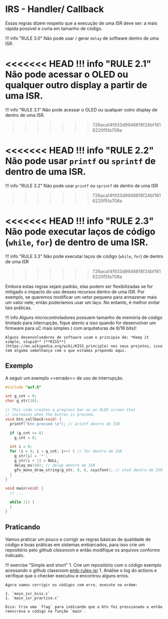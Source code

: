 # IRS - Handler/ Callback 

Essas regras dizem respeito que a execução de uma ISR deve ser: a mais rápida possível e curta em tamanho de código. 

!!! info "RULE 3.0"
    Não pode usar / gerar `delay` de software dentro de uma ISR.

<<<<<<< HEAD
!!! info "RULE 2.1"
    Não pode acessar o OLED ou qualquer outro display a partir de uma ISR.
=======
!!! info "RULE 3.1"
    Não pode acessar o OLED ou qualquer outro display de dentro de uma ISR.
>>>>>>> 726aca14f933d9946816f24bf1616220f5fa708a
   
<<<<<<< HEAD
!!! info "RULE 2.2"
    Não pode usar `printf` ou `sprintf` de dentro de uma ISR. 
=======
!!! info "RULE 3.2"
    Não pode usar `printf` ou `sprintf` de dentro de uma ISR 
>>>>>>> 726aca14f933d9946816f24bf1616220f5fa708a
    
<<<<<<< HEAD
!!! info "RULE 2.3"
    Não pode executar laços de código (`while`, `for`) de dentro de uma ISR.
=======
!!! info "RULE 3.3"
    Não pode executar laços de código (`while`, `for`) de dentro de uma ISR 
>>>>>>> 726aca14f933d9946816f24bf1616220f5fa708a

Embora estas regras sejam padrão, elas podem ser flexibilizadas se for mitigado o impacto do uso desses recursos dentro de uma ISR. Por exemplo, se queremos modificar um vetor pequeno para armazenar mais um valor nele, então poderíamos usar um laço. No entanto, é melhor evitar tais práticas.

!!! info
    Alguns microcontroladores possuem tamanho de memória de código limitado para interrupção, fique atento a isso quando for desenvolver um firmware para uC mais simples ( com arquiteturas de 8/16 bits)!
    
    Alguns desenvolvedores de software usam o principio de: *Keep it simple, stupid!* [**KISS**](https://en.wikipedia.org/wiki/KISS_principle) nos seus projetos, isso tem alguma semelhança com o que estamos propondo aqui.

## Exemplo

A seguir um exemplo ==errado== de uso de interrupção.

```c
#include "asf.h"

int g_cnt = 0;
char g_str[10];

// This code creates a progress bar on an OLED screen that
// increases when the button is pressed.
void btn_callback(void) {
  printf("btn pressed \n"); // printf dentro de ISR

  if (g_cnt >= 8)
    g_cnt = 0;

  int i = 0;
  for (i = 0; i < g_cnt; i++) { // for dentro de ISR
    g_str[i] = '*';
    g_str[i + 1] = NULL;
    delay_ms(50); // delay dentro de ISR
    gfx_mono_draw_string(g_str, 0, 0, &sysfont); // oled dentro de ISR
  }
}

void main(void) {
  // ...

  while (1) {
  }
}
```

## Praticando

Vamos praticar um pouco e corrigir as regras básicas de qualidade de código e boas práticas em sistemas embarcados, para isso crie um repositório pelo *github classroom* e então modifique os arquivos conforme indicado.

!!! exercise "Simple and short"
    1. Crie um repositório com o código exemplo acessando o github classroom [emb-rules-isr]({{rules_isr_classroom}})
    1. Analise o log do actions e verifique que o checker executou e encontrou alguns erros.

    Agora vamos corrigir os códigos com erro, execute na ordem:
    
    1. `main_isr_kiss.c`
    1. `main_isr_practice.c`
    
    Dica: Crie uma `flag` para indicando que o btn foi pressionado e então reescreva o código na função `main`.
